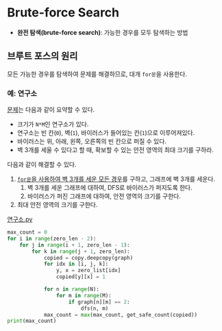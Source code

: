 # Brute-force Search

- **완전 탐색(brute-force search)**: 가능한 경우를 모두 탐색하는 방법



## 브루트 포스의 원리

모든 가능한 경우를 탐색하여 문제를 해결하므로, 대개 `for문`을 사용한다.



### 예: 연구소

[문제](https://www.acmicpc.net/problem/14502)는 다음과 같이 요약할 수 있다.

- 크기가 `N*M`인 연구소가 있다.
- 연구소는 빈 칸(`0`), 벽(`1`), 바이러스가 들어있는 칸(`1`)으로 이루어져있다.
- 바이러스는 위, 아래, 왼쪽, 오른쪽의 빈 칸으로 퍼질 수 있다.
- 벽 3개를 세울 수 있다고 할 때, 확보할 수 있는 안전 영역의 최대 크기를 구하라.



다음과 같이 해결할 수 있다.

1. <u>`for문`을 사용하여 벽 3개를 세운 모든 경우</u>를 구하고, 그래프에 벽 3개를 세운다.
   1. 벽 3개를 세운 그래프에 대하여, DFS로 바이러스가 퍼지도록 한다.
   2. 바이러스가 퍼진 그래프에 대하여, 안전 영역의 크기를 구한다.
2. 최대 안전 영역의 크기를 구한다.

[연구소.py](https://github.com/leegwae/problem-solving/blob/main/bruteforcing/%EC%97%B0%EA%B5%AC%EC%86%8C.py)

```python
max_count = 0
for i in range(zero_len - 2):
	for j in range(i + 1, zero_len - 1):
		for k in range(j + 1, zero_len):
			copied = copy.deepcopy(graph)
			for idx in [i, j, k]:
				y, x = zero_list[idx]
				copied[y][x] = 1

			for n in range(N):
				for m in range(M):
					if graph[n][m] == 2:
						dfs(n, m)
			max_count = max(max_count, get_safe_count(copied))
print(max_count)
```

